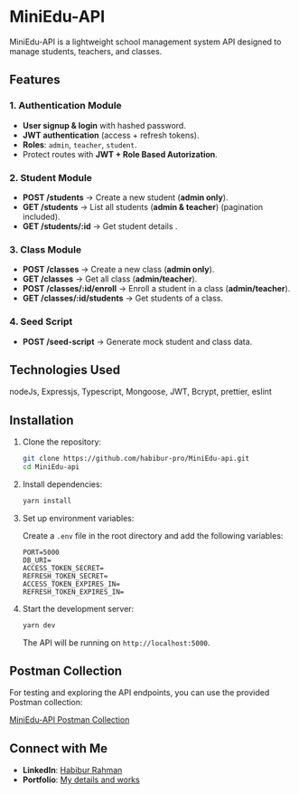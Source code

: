 # MiniEdu-API

MiniEdu-API is a lightweight school management system API designed to manage students, teachers, and classes.

## Features

### 1. Authentication Module

- **User signup & login** with hashed password.
- **JWT authentication** (access + refresh tokens).
- **Roles**: `admin`, `teacher`, `student`.
- Protect routes with **JWT + Role Based Autorization**.

### 2. Student Module

- **POST /students** → Create a new student (**admin only**).
- **GET /students** → List all students (**admin & teacher**) (pagination included).
- **GET /students/:id** → Get student details .

### 3. Class Module

- **POST /classes** → Create a new class (**admin only**).
- **GET /classes** → Get all class (**admin/teacher**).
- **POST /classes/:id/enroll** → Enroll a student in a class (**admin/teacher**).
- **GET /classes/:id/students** → Get students of a class.

### 4. Seed Script

- **POST /seed-script** → Generate mock student and class data.

## Technologies Used

nodeJs, Expressjs, Typescript, Mongoose, JWT, Bcrypt, prettier, eslint

## Installation

1. Clone the repository:

    ```bash
    git clone https://github.com/habibur-pro/MiniEdu-api.git
    cd MiniEdu-api
    ```

2. Install dependencies:

    ```bash
    yarn install
    ```

3. Set up environment variables:

    Create a `.env` file in the root directory and add the following variables:

    ```env
    PORT=5000
    DB_URI=
    ACCESS_TOKEN_SECRET=
    REFRESH_TOKEN_SECRET=
    ACCESS_TOKEN_EXPIRES_IN=
    REFRESH_TOKEN_EXPIRES_IN=

    ```

4. Start the development server:

    ```bash
    yarn dev
    ```

    The API will be running on `http://localhost:5000`.

## Postman Collection

For testing and exploring the API endpoints, you can use the provided Postman collection:

[MiniEdu-API Postman Collection](https://www.postman.com/venus-founded/workspace/miniedu-api/request/27289673-1ef52a6c-2a35-4247-be32-a9107ea7a06c?action=share&creator=27289673&ctx=documentation&active-environment=27289673-a85f33e2-8aae-4987-82db-5f3d58eb64bc)

## Connect with Me

- **LinkedIn**: [Habibur Rahman](https://www.linkedin.com/in/habibur01/)
- **Portfolio**: [My details and works](https://habibur.me/)
